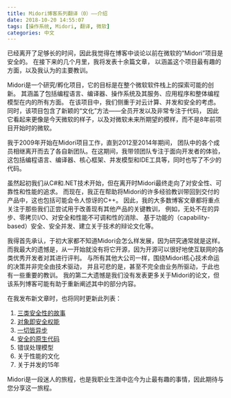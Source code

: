 ```yaml
---
title: Midori博客系列翻译（0）——介绍
date: 2018-10-20 14:55:07
tags: [操作系统, Midori, 翻译, 微软]
categories: 中文
---
```


<!-- 
Enough time has passed that I feel safe blogging about my prior project here at
Microsoft, "Midori."  In the months to come, I'll publish a dozen-or-so articles
covering the most interesting aspects of this project, and my key take-aways. 
-->
已经离开了足够长的时间，因此我觉得在博客中谈论以前在微软的“Midori”项目是安全的。
在接下来的几个月里，我将发表十余篇文章，
以涵盖这个项目最有趣的方面，以及我认为的主要教训。

<!-- 
Midori was a research/incubation project to explore ways of innovating
throughout Microsoft's software stack.  This spanned all aspects, including the
programming language, compilers, OS, its services, applications, and the overall
programming models.  We had a heavy bias towards cloud, concurrency, and safety.
The project included novel "cultural" approaches too, being 100% developers and
very code-focused, looking more like the Microsoft of today and hopefully
tomorrow, than it did the Microsoft of 8 years ago when the project began. 
-->
Midori是一个研究/孵化项目，它的目标是在整个微软软件栈上的探索可能的创新。
其涵盖了包括编程语言、编译器、操作系统及其服务、应用程序和整体编程模型在内的所有方面。
在该项目中，我们侧重于对云计算、并发和安全的考虑。
同时，该项目包含了新颖的“文化”方法——全员开发以及非常专注于代码，
因此它看起来更像是今天微软的样子，以及对微软未来所期望的模样，而不是8年前项目开始时的微软。
<!-- 
I worked on Midori from 2009 until we transitioned the teams to their respective
new homes during 2012-2014.  I led the groups focusing on the developer
experience: language, compilers, core frameworks, concurrency models, and
IDEs/tools.  And I wrote lots of code the whole time. -->
我于2009年开始在Midori项目工作，直到2012至2014年期间，
团队中的各个成员相继离开而去了各自新团队。在这期间，我带领团队专注于面向开发者的体验，
这包括编程语言、编译器、核心框架、并发模型和IDE工具等，同时也写了不少的代码。

<!-- Although we started with C# and .NET, we were forced to radically depart in the
name of security, reliability, and performance.  Now, I am helping to bring many
of those lessons learned back to the shipping products including, perhaps
surprisingly, C++.  Most of my blog entries will focus on the key lessons that
we're now trying to apply back to the products, like asynchrony everywhere,
zero-copy IO, dispelling the false dichotomy between safety and performance,
capability-based security, safe concurrency, establishing a culture of technical
debate, and more. -->
虽然起初我们从C#和.NET技术开始，但在离开时Midori最终走向了对安全性、可靠性和性能的追求。
而现在，我正在帮助将Midori的许多经验教训带回到交付的产品中，这也包括可能会令人惊讶的C++。
因此，我的大多数博客文章都将重点关注于那些我们正尝试用于改善现有其他产品的关键教训，
例如，无处不在的异步、零拷贝I/O、对安全和性能不可调和性的消除、
基于功能的（capability-based）安全、安全并发、建立关于技术的辩论文化等。

<!-- 
I'll be the first to admit, none of us knew how Midori would turn out.  That's
often the case with research.  My biggest regret is that we didn't OSS it from
the start, where the meritocracy of the Internet could judge its pieces
appropriately.  As with all big corporations, decisions around the destiny of
Midori's core technology weren't entirely technology-driven, and sadly, not even
entirely business-driven.  But therein lies some important lessons too.  My
second biggest regret is that we didn't publish more papers.  This blog series
may help to recitify some of this. 
-->
我得首先承认，于初大家都不知道Midori会怎么样发展，因为研究通常就是这样。
而我最大的遗憾是，从一开始就没有将它开源，因为开源可以很好地使互联网的各类优秀开发者对其进行评判。
与所有其他大公司一样，围绕Midori核心技术命运的决策并非完全由技术驱动，
并且可悲的是，甚至不完全由业务所驱动，于此也有一些重要的教训。
我的第二大遗憾是我们没有发表更多关于Midori的论文，但该系列博客可能有助于重新阐述其中的部分内容。

<!-- I shall update this list as new articles are published: -->
在我发布新文章时，也将同时更新此列表：

<!-- 
1. [A Tale of Three Safeties](/2015/11/03/a-tale-of-three-safeties/)
2. [Objects as Secure Capabilities](/2015/11/10/objects-as-secure-capabilities/)
3. [Asynchronous Everything](/2015/11/19/asynchronous-everything/)
4. [Safe Native Code](/2015/12/19/safe-native-code)
5. [The Error Model](/2016/02/07/the-error-model)
6. [Performance Culture](/2016/04/10/performance-culture)
7. [15 Years of Concurrency](/2016/11/30/15-years-of-concurrency/) 
-->

1. [三类安全性的故事](/2018/10/24/midori/1-a-tale-of-three-safeties/)
2. [对象即安全权能](/2018/11/18/midori/2-objects-as-secure-capabilities/)
3. [一切皆异步](/2018/11/25/midori/3-asynchronous-everything/)
4. [安全的原生代码](/2019/02/17/midori/4-safe-native-code/)
5. 错误处理模型
6. 关于性能的文化
7. 关于并发的15年

<!-- 
Midori was a fascinating journey, and the most fun I've had in my career
to-date.  I look forward to sharing some of that journey with you.
-->
Midori是一段迷人的旅程，也是我职业生涯中迄今为止最有趣的事情，因此期待与您分享这一旅程。
